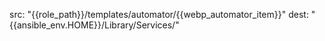 src: "{{role_path}}/templates/automator/{{webp_automator_item}}"
dest: "{{ansible_env.HOME}}/Library/Services/"
